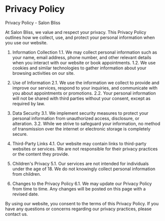 # Privacy Policy

Privacy Policy - Salon Bliss

At Salon Bliss, we value and respect your privacy. This Privacy Policy outlines how we collect, use, and protect your personal information when you use our website.

1. Information Collection
   1.1. We may collect personal information such as your name, email address, phone number, and other relevant details when you interact with our website or book appointments.
   1.2. We use cookies and similar technologies to gather information about your browsing activities on our site.

2. Use of Information
   2.1. We use the information we collect to provide and improve our services, respond to your inquiries, and communicate with you about appointments or promotions.
   2.2. Your personal information will not be shared with third parties without your consent, except as required by law.

3. Data Security
   3.1. We implement security measures to protect your personal information from unauthorized access, disclosure, or alteration.
   3.2. While we strive to safeguard your information, no method of transmission over the internet or electronic storage is completely secure.

4. Third-Party Links
   4.1. Our website may contain links to third-party websites or services. We are not responsible for their privacy practices or the content they provide.

5. Children's Privacy
   5.1. Our services are not intended for individuals under the age of 18. We do not knowingly collect personal information from children.

6. Changes to the Privacy Policy
   6.1. We may update our Privacy Policy from time to time. Any changes will be posted on this page with a revised date.

By using our website, you consent to the terms of this Privacy Policy. If you have any questions or concerns regarding our privacy practices, please contact us.
